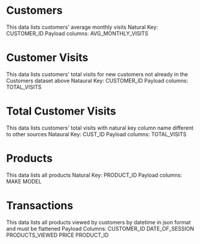 
# Customers
This data lists customers' average monthly visits
    Natural  Key:
        CUSTOMER_ID
    Payload columns:
        AVG_MONTHLY_VISITS

# Customer Visits
This data lists customers' total visits for new customers not already in the Customers dataset above
    Nataural Key:
        CUSTOMER_ID
    Payload columns:
        TOTAL_VISITS

# Total Customer Visits
This data lists customers' total visits with natural key column name different to other sources
    Nataural Key:
        CUST_ID
    Payload columns:
        TOTAL_VISITS

# Products
This data lists all products
    Natural Key:
        PRODUCT_ID
    Payload columns:
        MAKE
        MODEL

# Transactions
This data lists all products viewed by customers by datetime in json format and must be flattened
    Payload Columns:
        CUSTOMER_ID
        DATE_OF_SESSION
        PRODUCTS_VIEWED
            PRICE
            PRODUCT_ID
